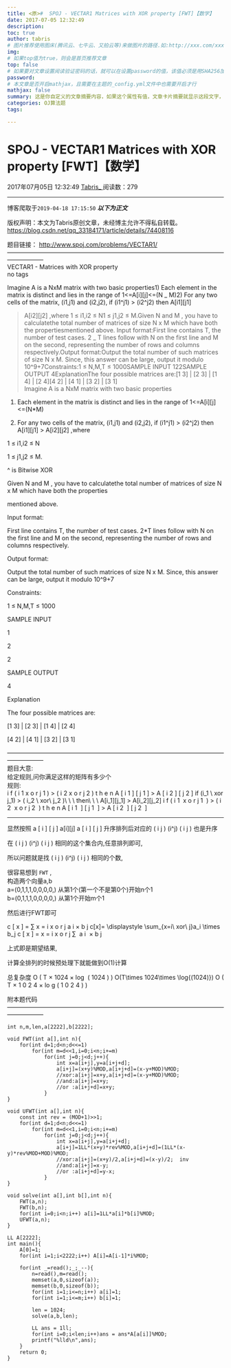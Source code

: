 ```yaml
---
title: <原>#  SPOJ - VECTAR1 Matrices with XOR property [FWT]【数学】
date: 2017-07-05 12:32:49
description:
toc: true
author: tabris
# 图片推荐使用图床(腾讯云、七牛云、又拍云等)来做图片的路径.如:http://xxx.com/xxx.jpg
img: 
# 如果top值为true，则会是首页推荐文章
top: false
# 如果要对文章设置阅读验证密码的话，就可以在设置password的值，该值必须是用SHA256加密后的密码，防止被他人识破
password: 
# 本文章是否开启mathjax，且需要在主题的_config.yml文件中也需要开启才行
mathjax: false
summary: 这是你自定义的文章摘要内容，如果这个属性有值，文章卡片摘要就显示这段文字，否则程序会自动截取文章的部分内容作为摘要
categories: OJ算法题
tags:

---
```





#  SPOJ - VECTAR1 Matrices with XOR property [FWT]【数学】

2017年07月05日 12:32:49  [ Tabris_ ](https://me.csdn.net/qq_33184171) 阅读数：279


--- 
 博客爬取于`2019-04-18 17:15:50`
***以下为正文***

版权声明：本文为Tabris原创文章，未经博主允许不得私自转载。
https://blog.csdn.net/qq_33184171/article/details/74408116

题目链接： [ http://www.spoj.com/problems/VECTAR1/
](http://www.spoj.com/problems/VECTAR1/)  
——————————————————————————————————————————  
VECTAR1 - Matrices with XOR property  
no tags

Imagine A is a NxM matrix with two basic properties1) Each element in the
matrix is distinct and lies in the range of 1<=A[i][j]<=(N _ M)2) For any two
cells of the matrix, (i1,j1) and (i2,j2), if (i1^j1) > (i2^j2) then A[i1][j1]
> A[i2][j2] ,where 1 ≤ i1,i2 ≤ N1 ≤ j1,j2 ≤ M.Given N and M , you have to
calculatethe total number of matrices of size N x M which have both the
propertiesmentioned above. Input format:First line contains T, the number of
test cases. 2 _ T lines follow with N on the first line and M on the second,
representing the number of rows and columns respectively.Output format:Output
the total number of such matrices of size N x M. Since, this answer can be
large, output it modulo 10^9+7Constraints:1 ≤ N,M,T ≤ 1000SAMPLE INPUT
122SAMPLE OUTPUT 4ExplanationThe four possible matrices are:[1 3] | [2 3] | [1
4] | [2 4][4 2] | [4 1] | [3 2] | [3 1]  
Imagine A is a NxM matrix with two basic properties

  1. Each element in the matrix is distinct and lies in the range of 1<=A[i][j]<=(N*M) 

  2. For any two cells of the matrix, (i1,j1) and (i2,j2), if (i1^j1) > (i2^j2) then A[i1][j1] > A[i2][j2] ,where 

1 ≤ i1,i2 ≤ N

1 ≤ j1,j2 ≤ M.

^ is Bitwise XOR

Given N and M , you have to calculatethe total number of matrices of size N x
M which have both the properties

mentioned above.

Input format:

First line contains T, the number of test cases. 2*T lines follow with N on
the first line and M on the second, representing the number of rows and
columns respectively.

Output format:

Output the total number of such matrices of size N x M. Since, this answer can
be large, output it modulo 10^9+7

Constraints:

1 ≤ N,M,T ≤ 1000

SAMPLE INPUT

1

2

2

SAMPLE OUTPUT

4

Explanation

The four possible matrices are:

[1 3] | [2 3] | [1 4] | [2 4]

[4 2] | [4 1] | [3 2] | [3 1]

——————————————————————————————————————————  
题目大意:  
给定规则,问你满足这样的矩阵有多少个  
规则:  
i  f  (  i  1  x  o  r  j  1  )  &gt;  (  i  2  x  o  r  j  2  )  t  h  e  n
A  [  i  1  ]  [  j  1  ]  &gt;  A  [  i  2  ]  [  j  2  ]  if (i_1 \ xor\
j_1) &gt; ( i_2 \ xor\ j_2 )\ \ \ then\ \ \ A[i_1][j_1] &gt; A[i_2][j_2]  i  f
(  i  1  ​  x  o  r  j  1  ​  )  > (  i  2  ​  x  o  r  j  2  ​  )  t  h  e  n
A  [  i  1  ​  ]  [  j  1  ​  ]  > A  [  i  2  ​  ]  [  j  2  ​  ]

* * *

显然按照  a  [  i  ]  [  j  ]  a[i][j]  a  [  i  ]  [  j  ]  升序排列后对应的  (  i  j  )
(i^j)  (  i  j  )  也是升序

在  (  i  j  )  (i^j)  (  i  j  )  相同的这个集合内,任意排列即可,

所以问题就是找  (  i  j  )  (i^j)  (  i  j  )  相同的个数,

很容易想到 ` FWT ` ,  
构造两个向量a,b  
a=(0,1,1,1,0,0,0,0,) 从第1个(第一个不是第0个)开始n个1  
b=(0,1,1,1,0,0,0,0,) 从第1个开始m个1

然后进行FWT即可

c  [  x  ]  =  ∑  x  =  i  x  o  r  j  a  i  ×  b  j  c[x]= \displaystyle
\sum_{x=i\ xor\ j}a_i \times b_j  c  [  x  ]  =  x  =  i  x  o  r  j  ∑  ​  a
i  ​  ×  b  j  ​

上式即是期望结果,

计算全排列的时候预处理下就能做到O(1)计算

总复杂度  O  (  T  ×  1024  ×  log  ⁡  (  1024  )  )  O(T\times 1024\times
\log{(1024)})  O  (  T  ×  1  0  2  4  ×  lo  g  (  1  0  2  4  )  )

附本题代码  
——————————————————————————————————————————

    
    
    int n,m,len,a[2222],b[2222];
    
    void FWT(int a[],int n){
        for(int d=1;d<n;d<<=1)
            for(int m=d<<1,i=0;i<n;i+=m)
                for(int j=0;j<d;j++){
                    int x=a[i+j],y=a[i+j+d];
                    a[i+j]=(x+y)%MOD,a[i+j+d]=(x-y+MOD)%MOD;
                    //xor:a[i+j]=x+y,a[i+j+d]=(x-y+MOD)%MOD;
                    //and:a[i+j]=x+y;
                    //or :a[i+j+d]=x+y;
                }
    }
    
    void UFWT(int a[],int n){
        const int rev = (MOD+1)>>1;
        for(int d=1;d<n;d<<=1)
            for(int m=d<<1,i=0;i<n;i+=m)
                for(int j=0;j<d;j++){
                    int x=a[i+j],y=a[i+j+d];
                    a[i+j]=1LL*(x+y)*rev%MOD,a[i+j+d]=(1LL*(x-y)*rev%MOD+MOD)%MOD;
                    //xor:a[i+j]=(x+y)/2,a[i+j+d]=(x-y)/2;  inv
                    //and:a[i+j]=x-y;
                    //or :a[i+j+d]=y-x;
                }
    }
    
    void solve(int a[],int b[],int n){
        FWT(a,n);
        FWT(b,n);
        for(int i=0;i<n;i++) a[i]=1LL*a[i]*b[i]%MOD;
        UFWT(a,n);
    }
    
    LL A[2222];
    int main(){
        A[0]=1;
        for(int i=1;i<2222;i++) A[i]=A[i-1]*i%MOD;
    
        for(int _=read();_;_--){
            n=read(),m=read();
            memset(a,0,sizeof(a));
            memset(b,0,sizeof(b));
            for(int i=1;i<=n;i++) a[i]=1;
            for(int i=1;i<=m;i++) b[i]=1;
            
            len = 1024;
            solve(a,b,len);
    
            LL ans = 1ll;
            for(int i=0;i<len;i++)ans = ans*A[a[i]]%MOD;
            printf("%lld\n",ans);
        }
        return 0;
    }
    

